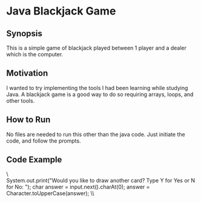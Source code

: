 # Java Blackjack Game

## Synopsis
This is a simple game of blackjack played between 1 player and a dealer which is the computer.

## Motivation
I wanted to try implementing the tools I had been learning while studying Java. A blackjack game is a good way to do so requiring arrays, loops, and other tools.

## How to Run
No files are needed to run this other than the java code. Just initiate the code, and follow the prompts.

## Code Example
\\\
System.out.print("Would you like to draw another card? Type Y for Yes or N for No: ");
		char answer = input.next().charAt(0);
		answer = Character.toUpperCase(answer);
		\\\
